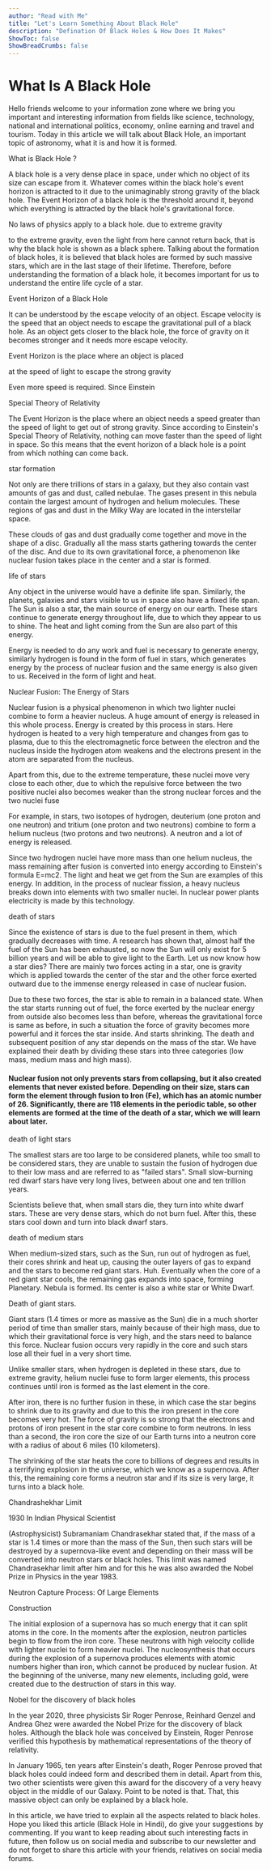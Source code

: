 ```yaml
---
author: "Read with Me"
title: "Let's Learn Something About Black Hole"
description: "Defination Of Black Holes & How Does It Makes"
ShowToc: false
ShowBreadCrumbs: false
---
```


# What Is A Black Hole

Hello friends welcome to your information zone where we bring you important and interesting information from fields like science, technology, national and international politics, economy, online earning and travel and tourism. Today in this article we will talk about Black Hole, an important topic of astronomy, what it is and how it is formed.

What is Black Hole ?

A black hole is a very dense place in space, under which no object of its size can escape from it. Whatever comes within the black hole's event horizon is attracted to it due to the unimaginably strong gravity of the black hole. The Event Horizon of a black hole is the threshold around it, beyond which everything is attracted by the black hole's gravitational force.

No laws of physics apply to a black hole. due to extreme gravity

to the extreme gravity, even the light from here cannot return back, that is why the black hole is shown as a black sphere. Talking about the formation of black holes, it is believed that black holes are formed by such massive stars, which are in the last stage of their lifetime. Therefore, before understanding the formation of a black hole, it becomes important for us to understand the entire life cycle of a star.

Event Horizon of a Black Hole

It can be understood by the escape velocity of an object. Escape velocity is the speed that an object needs to escape the gravitational pull of a black hole. As an object gets closer to the black hole, the force of gravity on it becomes stronger and it needs more escape velocity.

Event Horizon is the place where an object is placed

at the speed of light to escape the strong gravity

Even more speed is required. Since Einstein

Special Theory of Relativity

The Event Horizon is the place where an object needs a speed greater than the speed of light to get out of strong gravity. Since according to Einstein's Special Theory of Relativity, nothing can move faster than the speed of light in space. So this means that the event horizon of a black hole is a point from which nothing can come back.

star formation

Not only are there trillions of stars in a galaxy, but they also contain vast amounts of gas and dust, called nebulae. The gases present in this nebula contain the largest amount of hydrogen and helium molecules. These regions of gas and dust in the Milky Way are located in the interstellar space.

These clouds of gas and dust gradually come together and move in the shape of a disc. Gradually all the mass starts gathering towards the center of the disc. And due to its own gravitational force, a phenomenon like nuclear fusion takes place in the center and a star is formed.

life of stars

Any object in the universe would have a definite life span. Similarly, the planets, galaxies and stars visible to us in space also have a fixed life span. The Sun is also a star, the main source of energy on our earth. These stars continue to generate energy throughout life, due to which they appear to us to shine. The heat and light coming from the Sun are also part of this energy.

Energy is needed to do any work and fuel is necessary to generate energy, similarly hydrogen is found in the form of fuel in stars, which generates energy by the process of nuclear fusion and the same energy is also given to us. Received in the form of light and heat.

Nuclear Fusion: The Energy of Stars

Nuclear fusion is a physical phenomenon in which two lighter nuclei combine to form a heavier nucleus. A huge amount of energy is released in this whole process. Energy is created by this process in stars. Here hydrogen is heated to a very high temperature and changes from gas to plasma, due to this the electromagnetic force between the electron and the nucleus inside the hydrogen atom weakens and the electrons present in the atom are separated from the nucleus.

Apart from this, due to the extreme temperature, these nuclei move very close to each other, due to which the repulsive force between the two positive nuclei also becomes weaker than the strong nuclear forces and the two nuclei fuse

For example, in stars, two isotopes of hydrogen, deuterium (one proton and one neutron) and tritium (one proton and two neutrons) combine to form a helium nucleus (two protons and two neutrons). A neutron and a lot of energy is released.

Since two hydrogen nuclei have more mass than one helium nucleus, the mass remaining after fusion is converted into energy according to Einstein's formula E=mc2. The light and heat we get from the Sun are examples of this energy. In addition, in the process of nuclear fission, a heavy nucleus breaks down into elements with two smaller nuclei. In nuclear power plants electricity is made by this technology.

death of stars

Since the existence of stars is due to the fuel present in them, which gradually decreases with time. A research has shown that, almost half the fuel of the Sun has been exhausted, so now the Sun will only exist for 5 billion years and will be able to give light to the Earth. Let us now know how a star dies? There are mainly two forces acting in a star, one is gravity which is applied towards the center of the star and the other force exerted outward due to the immense energy released in case of nuclear fusion.

Due to these two forces, the star is able to remain in a balanced state. When the star starts running out of fuel, the force exerted by the nuclear energy from outside also becomes less than before, whereas the gravitational force is same as before, in such a situation the force of gravity becomes more powerful and it forces the star inside. And starts shrinking. The death and subsequent position of any star depends on the mass of the star. We have explained their death by dividing these stars into three categories (low mass, medium mass and high mass).

#### Nuclear fusion not only prevents stars from collapsing, but it also created elements that never existed before. Depending on their size, stars can form the element through fusion to Iron (Fe), which has an atomic number of 26. Significantly, there are 118 elements in the periodic table, so other elements are formed at the time of the death of a star, which we will learn about later.

death of light stars

The smallest stars are too large to be considered planets, while too small to be considered stars, they are unable to sustain the fusion of hydrogen due to their low mass and are referred to as "failed stars". Small slow-burning red dwarf stars have very long lives, between about one and ten trillion years.

Scientists believe that, when small stars die, they turn into white dwarf stars. These are very dense stars, which do not burn fuel. After this, these stars cool down and turn into black dwarf stars.

death of medium stars

When medium-sized stars, such as the Sun, run out of hydrogen as fuel, their cores shrink and heat up, causing the outer layers of gas to expand and the stars to become red giant stars. Huh. Eventually when the core of a red giant star cools, the remaining gas expands into space, forming Planetary. Nebula is formed. Its center is also a white star or White Dwarf.

Death of giant stars.

Giant stars (1.4 times or more as massive as the Sun) die in a much shorter period of time than smaller stars, mainly because of their high mass, due to which their gravitational force is very high, and the stars need to balance this force. Nuclear fusion occurs very rapidly in the core and such stars lose all their fuel in a very short time.

Unlike smaller stars, when hydrogen is depleted in these stars, due to extreme gravity, helium nuclei fuse to form larger elements, this process continues until iron is formed as the last element in the core.

After iron, there is no further fusion in these, in which case the star begins to shrink due to its gravity and due to this the iron present in the core becomes very hot. The force of gravity is so strong that the electrons and protons of iron present in the star core combine to form neutrons. In less than a second, the iron core the size of our Earth turns into a neutron core with a radius of about 6 miles (10 kilometers).

The shrinking of the star heats the core to billions of degrees and results in a terrifying explosion in the universe, which we know as a supernova. After this, the remaining core forms a neutron star and if its size is very large, it turns into a black hole.

Chandrashekhar Limit

1930 In Indian Physical Scientist

(Astrophysicist) Subramaniam Chandrasekhar stated that, if the mass of a star is 1.4 times or more than the mass of the Sun, then such stars will be destroyed by a supernova-like event and depending on their mass will be converted into neutron stars or black holes. This limit was named Chandrasekhar limit after him and for this he was also awarded the Nobel Prize in Physics in the year 1983.


Neutron Capture Process: Of Large Elements

Construction

The initial explosion of a supernova has so much energy that it can split atoms in the core. In the moments after the explosion, neutron particles begin to flow from the iron core. These neutrons with high velocity collide with lighter nuclei to form heavier nuclei. The nucleosynthesis that occurs during the explosion of a supernova produces elements with atomic numbers higher than iron, which cannot be produced by nuclear fusion. At the beginning of the universe, many new elements, including gold, were created due to the destruction of stars in this way.

Nobel for the discovery of black holes

In the year 2020, three physicists Sir Roger Penrose, Reinhard Genzel and Andrea Ghez were awarded the Nobel Prize for the discovery of black holes. Although the black hole was conceived by Einstein, Roger Penrose verified this hypothesis by mathematical representations of the theory of relativity.

In January 1965, ten years after Einstein's death, Roger Penrose proved that black holes could indeed form and described them in detail. Apart from this, two other scientists were given this award for the discovery of a very heavy object in the middle of our Galaxy. Point to be noted is that. That, this massive object can only be explained by a black hole.

In this article, we have tried to explain all the aspects related to black holes. Hope you liked this article (Black Hole in Hindi), do give your suggestions by commenting. If you want to keep reading about such interesting facts in future, then follow us on social media and subscribe to our newsletter and do not forget to share this article with your friends, relatives on social media forums.